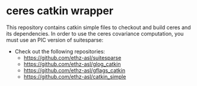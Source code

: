 ceres catkin wrapper
=====

This repository contains catkin simple files to checkout and build ceres and its dependencies.
In order to use the ceres covariance computation, you must use an PIC version of suitesparse:

* Check out the following repositories:
  * https://github.com/ethz-asl/suitesparse
  * https://github.com/ethz-asl/glog_catkin
  * https://github.com/ethz-asl/gflags_catkin
  * https://github.com/ethz-asl/catkin_simple
